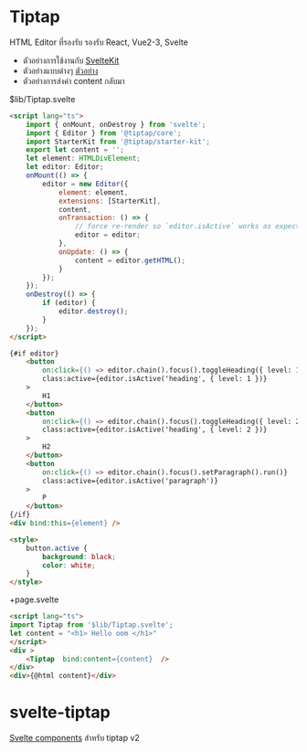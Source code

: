 # Tiptap
HTML Editor ที่รองรับ รองรับ React, Vue2-3, Svelte

- ตัวอย่างการใช้งานกับ [SvelteKit](https://tiptap.dev/installation/svelte) 
- ตัวอย่างแบบต่างๆ [ตัวอย่าง](https://tiptap.dev/examples/default)
- ตัวอย่างการส่งค่า content กลับมา

$lib/Tiptap.svelte
``` html
<script lang="ts">
	import { onMount, onDestroy } from 'svelte';
	import { Editor } from '@tiptap/core';
	import StarterKit from '@tiptap/starter-kit';
	export let content = '';
	let element: HTMLDivElement;
	let editor: Editor;
	onMount(() => {
		editor = new Editor({
			element: element,
			extensions: [StarterKit],
			content,
			onTransaction: () => {
				// force re-render so `editor.isActive` works as expected
				editor = editor;
			},
			onUpdate: () => {
				content = editor.getHTML();
			}
		});
	});
	onDestroy(() => {
		if (editor) {
			editor.destroy();
		}
	});
</script>

{#if editor}
	<button
		on:click={() => editor.chain().focus().toggleHeading({ level: 1 }).run()}
		class:active={editor.isActive('heading', { level: 1 })}
	>
		H1
	</button>
	<button
		on:click={() => editor.chain().focus().toggleHeading({ level: 2 }).run()}
		class:active={editor.isActive('heading', { level: 2 })}
	>
		H2
	</button>
	<button
		on:click={() => editor.chain().focus().setParagraph().run()}
		class:active={editor.isActive('paragraph')}
	>
		P
	</button>
{/if}
<div bind:this={element} />

<style>
	button.active {
		background: black;
		color: white;
	}
</style>

```
+page.svelte
``` html
<script lang="ts">
import Tiptap from '$lib/Tiptap.svelte';
let content = "<h1> Hello oom </h1>"
</script>
<div >
    <Tiptap  bind:content={content}  />
</div>
<div>{@html content}</div>

```

# svelte-tiptap
[Svelte components](https://github.com/sibiraj-s/svelte-tiptap) สำหรับ tiptap v2